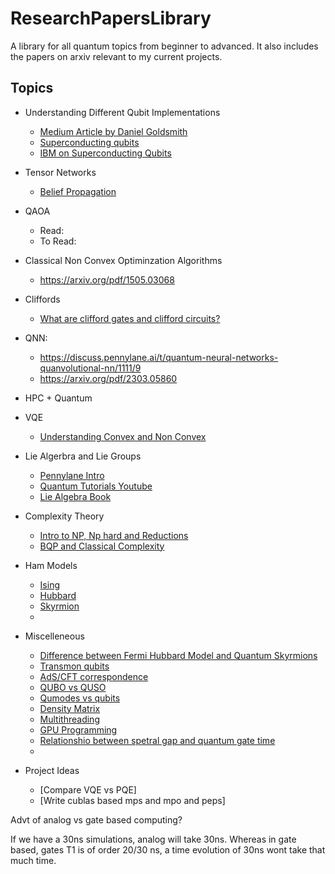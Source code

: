 # ResearchPapersLibrary
A library for all quantum topics from beginner to advanced. It also includes the papers on arxiv relevant to my current projects.

## Topics
- Understanding Different Qubit Implementations
  - [Medium Article by Daniel Goldsmith](https://medium.com/@DigiCatapult/which-technology-will-win-the-quantum-race-154e38c0b227)
  - [Superconducting qubits](https://www.diva-portal.org/smash/get/diva2:755939/FULLTEXT01.pdf)
  - [IBM on Superconducting Qubits](https://medium.com/qiskit/how-the-first-superconducting-qubit-changed-quantum-computing-forever-96cf261b8498#:~:text=superconducting%20circuit%20with%20a%20Josephson%20Junction%20have,what%20we%20refer%20to%20as%20nonlinear%20inductors.)
- Tensor Networks
  - [Belief Propagation](./notes/belief_propagation.md)
- QAOA
  - Read:
  - To Read:
- Classical Non Convex Optiminzation Algorithms
  - https://arxiv.org/pdf/1505.03068
- Cliffords
  - [What are clifford gates and clifford circuits? ](./notes/clifford_intro.md)

- QNN:
  - https://discuss.pennylane.ai/t/quantum-neural-networks-quanvolutional-nn/1111/9
  - https://arxiv.org/pdf/2303.05860
 
- HPC + Quantum
- VQE
  - [Understanding Convex and Non Convex](https://rumn.medium.com/convex-vs-non-convex-functions-why-it-matters-in-optimization-for-machine-learning-39cd9427dfcc#:~:text=When%20selecting%20an%20optimization%20algorithm,to%20find%20the%20global%20minimum.)
 
- Lie Algerbra and Lie Groups
  - [Pennylane Intro](https://pennylane.ai/qml/demos/tutorial_liealgebra/)
  - [Quantum Tutorials Youtube](https://www.youtube.com/watch?v=5xMHwFMEB-M&list=PL0Xofz0xOUtztLE7LaDdKQ_8_8GpKvf5k)
  - [Lie Algebra Book]()

- Complexity Theory
  - [Intro to NP, Np hard and Reductions](https://www.youtube.com/watch?v=eHZifpgyH_4)
  - [BQP and Classical Complexity](./notes/bqp.md)

- Ham Models
  - [Ising]()
  - [Hubbard]()
  - [Skyrmion]()
  - 
- Miscelleneous
  - [Difference between Fermi Hubbard Model and Quantum Skyrmions](./notes/fermi_vs_skyrmion.md)
  - [Transmon qubits](./notes/transmon_qubits.md)
  - [AdS/CFT correspondence](./notes/ads_cft.md)
  - [QUBO vs QUSO](./notes/qubo_vs_quso.md)
  - [Qumodes vs qubits](./notes/qumodes_vs_qubits.md)
  - [Density Matrix](https://homepage.univie.ac.at/reinhold.bertlmann/pdfs/T2_Skript_Ch_9corr.pdf)
  - [Multithreading](./notes/multithreading.md)
  - [GPU Programming](./notes/gpu_programming.md)
  - [Relationshio between spetral gap and quantum gate time](./notes/spectral_gap_vs_quantum_gate_time.md)
  - 
- Project Ideas
  - [Compare VQE vs PQE]
  - [Write cublas based mps and mpo and peps] 

Advt of analog vs gate based computing?

If we have a 30ns simulations, analog will take 30ns. Whereas in gate based, gates T1 is of order 20/30 ns, a time evolution of 30ns wont take that much time.

